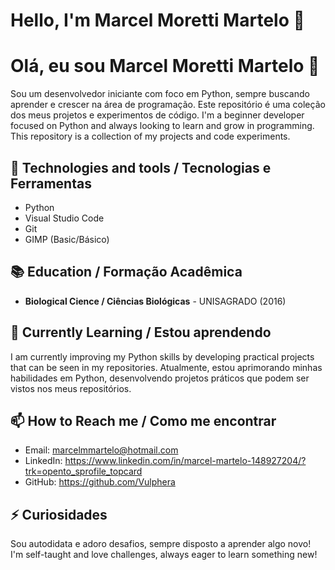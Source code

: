 # Hello, I'm Marcel Moretti Martelo 👋
# Olá, eu sou Marcel Moretti Martelo 👋

Sou um desenvolvedor iniciante com foco em Python, sempre buscando aprender e crescer na área de programação. Este repositório é uma coleção dos meus projetos e experimentos de código.
I'm a beginner developer focused on Python and always looking to learn and grow in programming. This repository is a collection of my projects and code experiments.

## 🔧 Technologies and tools / Tecnologias e Ferramentas
- Python
- Visual Studio Code
- Git
- GIMP (Basic/Básico)

## 📚 Education / Formação Acadêmica
- **Biological Cience / Ciências Biológicas** - UNISAGRADO (2016)

## 🌱 Currently Learning / Estou aprendendo
I am currently improving my Python skills by developing practical projects that can be seen in my repositories.
Atualmente, estou aprimorando minhas habilidades em Python, desenvolvendo projetos práticos que podem ser vistos nos meus repositórios.

## 📫 How to Reach me / Como me encontrar
- Email: marcelmmartelo@hotmail.com
- LinkedIn: https://www.linkedin.com/in/marcel-martelo-148927204/?trk=opento_sprofile_topcard
- GitHub: https://github.com/Vulphera

## ⚡ Curiosidades
Sou autodidata e adoro desafios, sempre disposto a aprender algo novo!
I'm self-taught and love challenges, always eager to learn something new!
